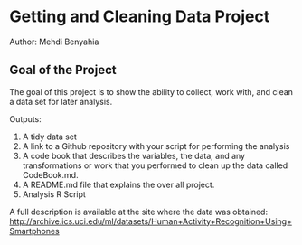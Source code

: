 # Getting and Cleaning Data Project
Author: Mehdi Benyahia <br />


## Goal of the Project

The goal of this project is to show the ability to collect, work with, and clean a data set for later analysis.

Outputs:
1. A tidy data set 
2. A link to a Github repository with your script for performing the analysis 
3. A code book that describes the variables, the data, and any transformations or work that you performed to clean up the data called CodeBook.md. 
4. A  README.md file that explains the over all project.
5. Analysis R Script

A full description is available at the site where the data was obtained: http://archive.ics.uci.edu/ml/datasets/Human+Activity+Recognition+Using+Smartphones